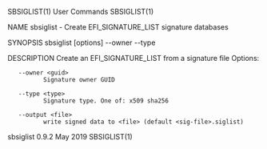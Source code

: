 SBSIGLIST(1)                                                                                                                                         User Commands                                                                                                                                         SBSIGLIST(1)

NAME
       sbsiglist - Create EFI_SIGNATURE_LIST signature databases

SYNOPSIS
       sbsiglist [options] --owner <guid> --type <type> <sig-file>

DESCRIPTION
       Create an EFI_SIGNATURE_LIST from a signature file Options:

       --owner <guid>
              Signature owner GUID

       --type <type>
              Signature type. One of: x509 sha256

       --output <file>
              write signed data to <file> (default <sig-file>.siglist)

sbsiglist 0.9.2                                                                                                                                         May 2019                                                                                                                                           SBSIGLIST(1)
